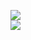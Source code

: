 [![](https://img.shields.io/badge/Made%20With-Github%20Spray-lightgrey.svg?style=for-the-badge&logo=github)](https://github.com/Annihil/github-spray#12704)  
[![](https://i.imgur.com/2DrTn0Z.gif)](https://github.com/Annihil/github-spray)